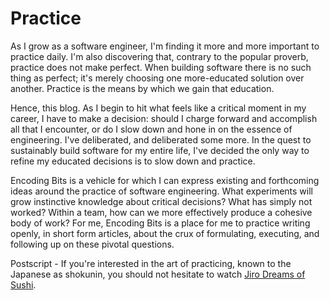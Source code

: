 # Practice

As I grow as a software engineer, I'm finding it more and more important to practice daily. I'm also discovering that, contrary to the popular proverb, practice does not make perfect. When building software there is no such thing as perfect; it's merely choosing one more-educated solution over another. Practice is the means by which we gain that education.

Hence, this blog. As I begin to hit what feels like a critical moment in my career, I have to make a decision: should I charge forward and accomplish all that I encounter, or do I slow down and hone in on the essence of engineering. I've deliberated, and deliberated some more. In the quest to sustainably build software for my entire life, I've decided the only way to refine my educated decisions is to slow down and practice.

Encoding Bits is a vehicle for which I can express existing and forthcoming ideas around the practice of software engineering. What experiments will grow instinctive knowledge about critical decisions? What has simply not worked? Within a team, how can we more effectively produce a cohesive body of work? For me, Encoding Bits is a place for me to practice writing openly, in short form articles, about the crux of formulating, executing, and following up on these pivotal questions.

Postscript - If you're interested in the art of practicing, known to the Japanese as shokunin, you should not hesitate to watch [Jiro Dreams of Sushi](http://www.magpictures.com/jirodreamsofsushi/).